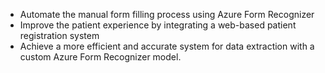 - Automate the manual form filling process using Azure Form Recognizer
- Improve the patient experience by integrating a web-based patient registration system
- Achieve a more efficient and accurate system for data extraction with a custom Azure Form Recognizer model. 